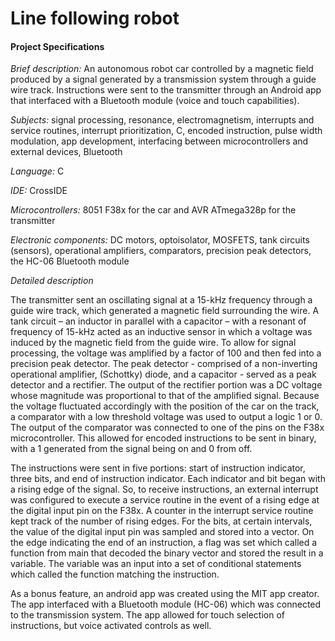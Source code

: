 # Line following robot

#### Project Specifications
*Brief description:*  An autonomous robot car controlled by a magnetic field produced by a signal generated by a transmission system through a guide wire track. Instructions were sent to the transmitter through an Android app that interfaced with a Bluetooth module (voice and touch capabilities).

*Subjects:* signal processing, resonance, electromagnetism, interrupts and service routines, interrupt prioritization, C, encoded instruction, pulse width modulation, app development, interfacing between microcontrollers and external devices, Bluetooth

*Language:* C

*IDE:* CrossIDE

*Microcontrollers:*  8051 F38x for the car and AVR ATmega328p for the transmitter

*Electronic components:* DC motors, optoisolator, MOSFETS, tank circuits (sensors), operational amplifiers, comparators, precision peak detectors, the HC-06 Bluetooth module

*Detailed description*

The transmitter sent an oscillating signal at a 15-kHz frequency through a guide wire track, which generated a magnetic field surrounding the wire. A tank circuit – an inductor in parallel with a capacitor – with a resonant of frequency of 15-kHz acted as an inductive sensor in which a voltage was induced by the magnetic field from the guide wire. To allow for signal processing, the voltage was amplified by a factor of 100 and then fed into a precision peak detector. The peak detector - comprised of a non-inverting operational amplifier, (Schottky) diode, and a capacitor - served as a peak detector and a rectifier. The output of the rectifier portion was a DC voltage whose magnitude was proportional to that of the amplified signal. Because the voltage fluctuated accordingly with the position of the car on the track, a comparator with a low threshold voltage was used to output a logic 1 or 0. The output of the comparator was connected to one of the pins on the F38x microcontroller. This allowed for encoded instructions to be sent in binary, with a 1 generated from the signal being on and 0 from off.

The instructions were sent in five portions: start of instruction indicator, three bits, and end of instruction indicator. Each indicator and bit began with a rising edge of the signal. So, to receive instructions, an external interrupt was configured to execute a service routine in the event of a rising edge at the digital input pin on the F38x. A counter in the interrupt service routine kept track of the number of rising edges. For the bits, at certain intervals, the value of the digital input pin was sampled and stored into a vector. On the edge indicating the end of an instruction, a flag was set which called a function from main that decoded the binary vector and stored the result in a variable. The variable was an input into a set of conditional statements which called the function matching the instruction.

As a bonus feature, an android app was created using the MIT app creator. The app interfaced with a Bluetooth module (HC-06) which was connected to the transmission system. The app allowed for touch selection of instructions, but voice activated controls as well.

